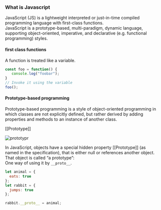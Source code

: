### What is Javascript
JavaScript (JS) is a lightweight interpreted or just-in-time compiled programming language with first-class functions. 
<br/>
JavaScript is a prototype-based, multi-paradigm, dynamic language, supporting object-oriented, imperative, and declarative (e.g. functional programming) styles.

#### first class functions
A function is treated like a variable.

```javascript
const foo = function() {
   console.log("foobar");
}
// Invoke it using the variable
foo();
```

#### Prototype-based programming
Prototype-based programming is a style of object-oriented programming in which classes are not explicitly defined, but rather derived by adding properties and methods to an instance of another class.
<br/>

[[Prototype]]<br/>

<img src="https://javascript.info/article/prototype-inheritance/object-prototype-empty.png" alt="prototypr"/><br/>

In JavaScript, objects have a special hidden property [[Prototype]] (as named in the specification), that is either null or references another object. That object is called “a prototype”:<br/>
One way of using it by ```__proto__```.

```javascript
let animal = {
  eats: true
};
let rabbit = {
  jumps: true
};

rabbit.__proto__ = animal;
```

